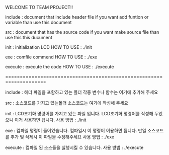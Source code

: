WELCOME TO TEAM PROJECT!!

include : document that include header file
if you want add funtion or variable than use this document


src : document that has the source code
if you want make source file than use this this ducument


init : initialization LCD 
HOW TO USE : ./init

exe : comfile commend
HOW TO USE : ./exe

execute : execute the code
HOW TO USE : ./execute

====================================================================

include : 헤더 파일을 포함하고 있는 폴더
각종 변수나 함수는 여기에 추가해 주세요

src : 소스코드를 가지고 있는폴더
소스코드는 여기에 작성해 주세요

init : LCD초기화 명령어를 가지고 있는 파일 입니다.
LCD초기화 명령어를 작성해 두었으니 이거 사용하면 됩니다.
사용 방법 : ./init

exe : 컴파일 명령이 들어있습니다.
컴파일시 이 명령어 이용하면 됩니다.
만일 소스코드를 추가 및 삭제시 이 파일을 수정해주세요
사용 방법 : ./exe

execute : 컴파일 된 소스들을 실행시킬 수 있습니다.
사용 방법 : ./execute
